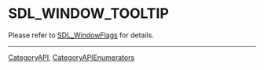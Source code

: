 # SDL_WINDOW_TOOLTIP

Please refer to [SDL_WindowFlags](SDL_WindowFlags) for details.

----
[CategoryAPI](CategoryAPI), [CategoryAPIEnumerators](CategoryAPIEnumerators)


